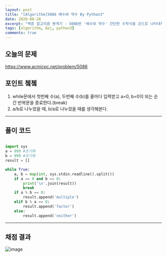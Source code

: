 ```yaml
---
layout: post
title: "[Algorithm]5086 배수와 약수 By Python3"
date: 2020-08-28
excerpt: "백준 알고리즘 뽀개기 - 5086번 '배수와 약수' 간단한 수학식을 코드로 나타내자. "
tags: [algorithm, boj, python3]
comments: true
---
```

## 오늘의 문제
<https://www.acmicpc.net/problem/5086>


## 포인트 쳌쳌
1. while문에서 첫번째 수(a), 두번째 수(b)를 줄마다 입력받고 a=0, b=0이 되는 순간 반복문을 종료한다.(break)
2. a/b로 나누었을 때, b/a로 나누었을 때를 생각해본다.

---

## 풀이 코드 

```python

import sys
a = 999 #초기화
b = 999 #초기화
result = []

while True:
    a, b = map(int, sys.stdin.readline().split())
    if a == 0 and b == 0:
        print('\n'.join(result))
        break
    if a % b == 0:
        result.append('multiple')
    elif b % a == 0:
        result.append('factor')
    else:
        result.append('neither')

```

---

## 채점 결과

![image](https://user-images.githubusercontent.com/41335539/91531149-418e0e00-e947-11ea-9205-72e1512b11f1.png)

